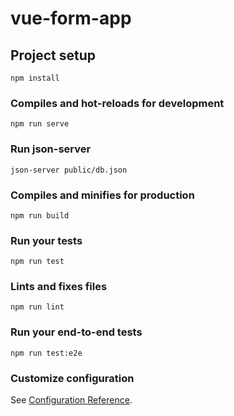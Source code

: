 # vue-form-app

## Project setup
```
npm install
```

### Compiles and hot-reloads for development
```
npm run serve
```

### Run json-server
```
json-server public/db.json
```

### Compiles and minifies for production
```
npm run build
```

### Run your tests
```
npm run test
```

### Lints and fixes files
```
npm run lint
```

### Run your end-to-end tests
```
npm run test:e2e
```

### Customize configuration
See [Configuration Reference](https://cli.vuejs.org/config/).
